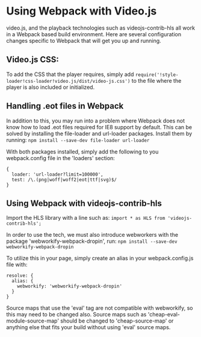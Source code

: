 # Using Webpack with Video.js

video.js, and the playback technologies such as videojs-contrib-hls all work in a Webpack based build environment. Here are several configuration changes specific to Webpack that will get you up and running.

## Video.js CSS:
To add the CSS that the player requires, simply add
`require('!style-loader!css-loader!video.js/dist/video-js.css')` to the file where the player is also included or initialized.

## Handling .eot files in Webpack
In addition to this, you may run into a problem where Webpack does not know how to load .eot files required for IE8 support by default. This can be solved by installing the file-loader and url-loader packages. Install them by running:
`npm install --save-dev file-loader url-loader`

With both packages installed, simply add the following to you webpack.config file in the 'loaders' section:
```
{
  loader: 'url-loader?limit=100000',
  test: /\.(png|woff|woff2|eot|ttf|svg)$/
}
```

## Using Webpack with videojs-contrib-hls
Import the HLS library with a line such as:
`import * as HLS from 'videojs-contrib-hls';`

In order to use the tech, we must also introduce webworkers with the package 'webworkify-webpack-dropin', run:
`npm install --save-dev webworkify-webpack-dropin`

To utilize this in your page, simply create an alias in your webpack.config.js file with:
```
resolve: {
  alias: {
    webworkify: 'webworkify-webpack-dropin'
  }
}
```

Source maps that use the 'eval' tag are not compatible with webworkify, so this may need to be changed also. Source maps such as 'cheap-eval-module-source-map' should be changed to 'cheap-source-map' or anything else that fits your build without using 'eval' source maps.
